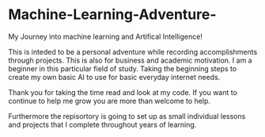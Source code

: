 # Machine-Learning-Adventure-
My Journey into machine learning and Artifical Intelligence!

This is inteded to be a personal adventure while recording accomplishments through projects.
This is also for business and academic motivation.
I am a beginner in this particular field of study.
Taking the beginning steps to create my own basic AI to use for basic everyday internet needs.

Thank you for taking the time read and look at my code. If you want to continue to help me grow you are more than welcome to help.

Furthermore the repisortory is going to set up as small individual lessons and projects that I complete throughout years of learning.
